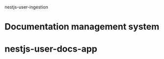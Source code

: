 nestjs-user-ingestion

Documentation management system
===============================

# nestjs-user-docs-app
